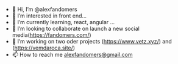 - 👋 Hi, I’m @alexfandomers
- 👀 I’m interested in front end...
- 🌱 I’m currently learning, react, angular ...
- 💞️ I’m looking to collaborate on launch a new social media(https://fandomers.com/)
- 💞️ I’m working on two oder projects (https://www.vetz.xyz/) and (https://vemdaroca.site/)
- 📫 How to reach me alexfandomers@gmail.com 

<!---
alexfandomers/alexfandomers is a ✨ special ✨ repository because its `README.md` (this file) appears on your GitHub profile.
You can click the Preview link to take a look at your changes.
--->
